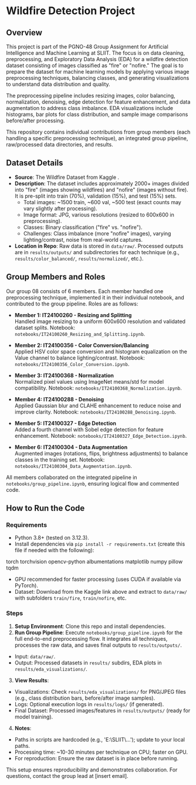 # Wildfire Detection Project

## Overview
This project is part of the PGNO-48 Group Assignment for Artificial Intelligence and Machine Learning at SLIIT. The focus is on data cleaning, preprocessing, and Exploratory Data Analysis (EDA) for a wildfire detection dataset consisting of images classified as "fire" or "nofire." The goal is to prepare the dataset for machine learning models by applying various image preprocessing techniques, balancing classes, and generating visualizations to understand data distribution and quality.

The preprocessing pipeline includes resizing images, color balancing, normalization, denoising, edge detection for feature enhancement, and data augmentation to address class imbalance. EDA visualizations include histograms, bar plots for class distribution, and sample image comparisons before/after processing.

This repository contains individual contributions from group members (each handling a specific preprocessing technique), an integrated group pipeline, raw/processed data directories, and results.

## Dataset Details
- **Source**: The Wildfire Dataset from Kaggle [](https://www.kaggle.com/datasets/elmadafri/the-wildfire-dataset).
- **Description**: The dataset includes approximately 2000+ images divided into "fire" (images showing wildfires) and "nofire" (images without fire). It is pre-split into train (70%), validation (15%), and test (15%) sets.
  - Total images: ~1500 train, ~600 val, ~500 test (exact counts may vary slightly after processing).
  - Image format: JPG, various resolutions (resized to 600x600 in preprocessing).
  - Classes: Binary classification ("fire" vs. "nofire").
  - Challenges: Class imbalance (more "nofire" images), varying lighting/contrast, noise from real-world captures.
- **Location in Repo**: Raw data is stored in `data/raw/`. Processed outputs are in `results/outputs/` and subdirectories for each technique (e.g., `results/color_balanced/`, `results/normalized/`, etc.).

## Group Members and Roles
Our group 08 consists of 6 members. Each member handled one preprocessing technique, implemented it in their individual notebook, and contributed to the group pipeline. Roles are as follows:

- **Member 1: IT24100260 - Resizing and Splitting**  
  Handled image resizing to a uniform 600x600 resolution and validated dataset splits. Notebook: `notebooks/IT24100260_Resizing_and_Splitting.ipynb`.

- **Member 2: IT24100356 - Color Conversion/Balancing**  
  Applied HSV color space conversion and histogram equalization on the Value channel to balance lighting/contrast. Notebook: `notebooks/IT24100356_Color_Conversion.ipynb`.

- **Member 3: IT24100368 - Normalization**  
  Normalized pixel values using ImageNet means/std for model compatibility. Notebook: `notebooks/IT24100368_Normalization.ipynb`.

- **Member 4: IT24100288 - Denoising**  
  Applied Gaussian blur and CLAHE enhancement to reduce noise and improve clarity. Notebook: `notebooks/IT24100288_Denoising.ipynb`.

- **Member 5: IT24100327 - Edge Detection**  
  Added a fourth channel with Sobel edge detection for feature enhancement. Notebook: `notebooks/IT24100327_Edge_Detection.ipynb`.

- **Member 6: IT24100304 - Data Augmentation**  
  Augmented images (rotations, flips, brightness adjustments) to balance classes in the training set. Notebook: `notebooks/IT24100304_Data_Augmentation.ipynb`.

All members collaborated on the integrated pipeline in `notebooks/group_pipeline.ipynb`, ensuring logical flow and commented code.

## How to Run the Code
### Requirements
- Python 3.8+ (tested on 3.12.3).
- Install dependencies via `pip install -r requirements.txt` (create this file if needed with the following):

torch
torchvision
opencv-python
albumentations
matplotlib
numpy
pillow
tqdm

- GPU recommended for faster processing (uses CUDA if available via PyTorch).
- Dataset: Download from the Kaggle link above and extract to `data/raw/` with subfolders `train/fire`, `train/nofire`, etc.

### Steps
1. **Setup Environment**: Clone this repo and install dependencies.
2. **Run Group Pipeline**: Execute `notebooks/group_pipeline.ipynb` for the full end-to-end preprocessing flow. It integrates all techniques, processes the raw data, and saves final outputs to `results/outputs/`.
 - Input: `data/raw/`.
 - Output: Processed datasets in `results/` subdirs, EDA plots in `results/eda_visualizations/`.
3. **View Results**:
 - Visualizations: Check `results/eda_visualizations/` for PNG/JPEG files (e.g., class distribution bars, before/after image samples).
 - Logs: Optional execution logs in `results/logs/` (if generated).
 - Final Dataset: Processed images/features in `results/outputs/` (ready for model training).
4. **Notes**:
 - Paths in scripts are hardcoded (e.g., 'E:\\SLIIT\\...'); update to your local paths.
 - Processing time: ~10-30 minutes per technique on CPU; faster on GPU.
 - For reproduction: Ensure the raw dataset is in place before running.

This setup ensures reproducibility and demonstrates collaboration. For questions, contact the group lead at [insert email].
